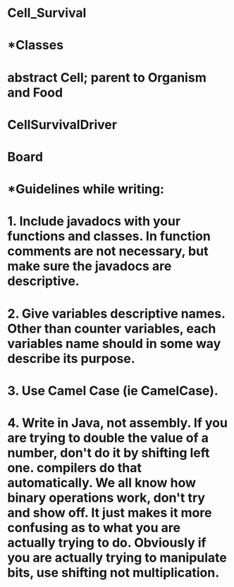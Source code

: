 # Cell_Survival
#
# *Classes
# abstract Cell; parent to Organism and Food
# CellSurvivalDriver
# Board
#
# *Guidelines while writing:
# 1. Include javadocs with your functions and classes. In function comments are not necessary, but make sure the javadocs are descriptive.
# 2. Give variables descriptive names. Other than counter variables, each variables name should in some way describe its purpose.
# 3. Use Camel Case (ie CamelCase). 
# 4. Write in Java, not assembly. If you are trying to double the value of a number, don't do it by shifting left one. compilers do that automatically. We all know how binary operations work, don't try and show off. It just makes it more confusing as to what you are actually trying to do. Obviously if you are actually trying to manipulate bits, use shifting not multiplication.
